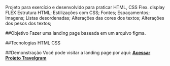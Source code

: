Projeto para exercício e desenvolvido para praticar HTML, CSS Flex.
display FLEX
Estrutura HTML;
Estilizações com CSS;
Fontes;
Espaçamentos;
Imagens;
Listas desordenadas;
Alterações das cores dos textos;
Alterações dos pesos dos textos;

##Objetivo 
Fazer uma landing page baseada em um arquivo figma.

##Tecnologias 
HTML CSS

##Demonstração 
Você pode visitar a landing page por aqui:
**[Acessar Projeto Travelgram](https://leandrosani.github.io/projeto-travelgram/index.html)**
